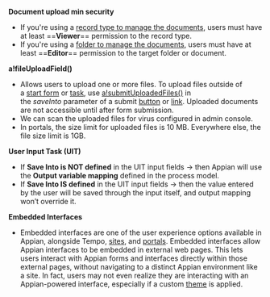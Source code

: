 **Document upload min security**
 - If you're using a [record type to manage the documents](https://docs.appian.com/suite/help/25.3/manage-docs-with-records.html), users must have at least ==**Viewer**== permission to the record type.
- If you're using a [folder to manage the documents](https://docs.appian.com/suite/help/25.3/folder-and-document-management.html), users must have at least ==**Editor**== permission to the target folder or document.

**a!fileUploadField()**
 - Allows users to upload one or more files. To upload files outside of a [start form](https://docs.appian.com/suite/help/25.3/process-model-object.html#process-start-form-tab) or [task](https://docs.appian.com/suite/help/25.3/Tasks.html), use [a!submitUploadedFiles()](https://docs.appian.com/suite/help/25.3/fnc_system_a_submituploadedfiles.html) in the _saveInto_ parameter of a submit [button](https://docs.appian.com/suite/help/25.3/Button_Component.html) or [link](https://docs.appian.com/suite/help/25.3/Link_Component.html). Uploaded documents are not accessible until after form submission.
 - We can scan the uploaded files for virus configured in admin console.
 - In portals, the size limit for uploaded files is 10 MB. Everywhere else, the file size limit is 1GB.

**User Input Task (UIT)**
 - If **Save Into is NOT defined** in the UIT input fields → then Appian will use the **Output variable mapping** defined in the process model.  
 - If **Save Into IS defined** in the UIT input fields → then the value entered by the user will be saved through the input itself, and output mapping won’t override it.

**Embedded Interfaces**
 - Embedded interfaces are one of the user experience options available in Appian, alongside Tempo, [sites](https://docs.appian.com/suite/help/25.3/Sites.html), and [portals](https://docs.appian.com/suite/help/25.3/portal-object.html). Embedded interfaces allow Appian interfaces to be embedded in external web pages. This lets users interact with Appian forms and interfaces directly within those external pages, without navigating to a distinct Appian environment like a site. In fact, users may not even realize they are interacting with an Appian-powered interface, especially if a custom [theme](https://docs.appian.com/suite/help/25.3/Themes_for_Embedded_Interfaces.html) is applied.


